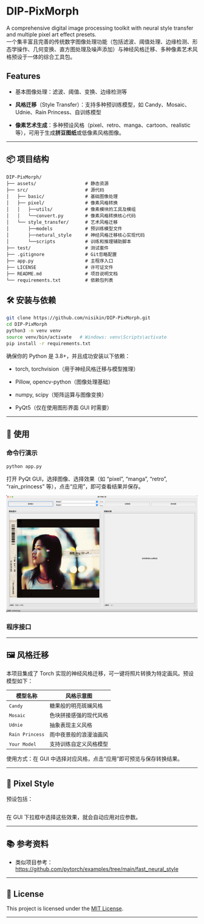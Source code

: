#  DIP‑PixMorph

A comprehensive digital image processing toolkit with neural style transfer and multiple pixel art effect presets.<br>
一个集丰富且完善的传统数字图像处理功能（包括滤波、阈值处理、边缘检测、形态学操作、几何变换、直方图处理及噪声添加）与神经风格迁移、多种像素艺术风格预设于一体的综合工具包。

##  Features

- 基本图像处理：滤波、阈值、变换、边缘检测等
    
- **风格迁移**（Style Transfer）：支持多种预训练模型，如 Candy、Mosaic、Udnie、Rain Princess、自训练模型
    
- **像素艺术生成**：多种预设风格（pixel、retro、manga、cartoon、realistic 等），可用于生成**拼豆图纸**或低像素风格图像。
    

---
## 📦 项目结构
```
DIP-PixMorph/
├── assets/                  # 静态资源
├── src/                     # 源代码
│   ├── basic/               # 基础图像处理
│   ├── pixel/               # 像素风格转换
│   │   ├──utils/            # 像素模块的工具及模组
│   │   └──convert.py        # 像素风格转换核心代码
│   └── style_transfer/      # 艺术风格迁移
│       ├──models            # 预训练模型文件
│       ├──netural_style     # 神经风格迁移核心实现代码
│       └──scripts           # 训练和推理辅助脚本
├── test/                    # 测试套件
├── .gitignore               # Git忽略配置
├── app.py                   # 主程序入口
├── LICENSE                  # 许可证文件
├── README.md                # 项目说明文档
└── requirements.txt         # 依赖包列表
```
## 🛠️ 安装与依赖

```bash
git clone https://github.com/nisikin/DIP-PixMorph.git
cd DIP-PixMorph
python3 -m venv venv
source venv/bin/activate   # Windows: venv\Scripts\activate
pip install -r requirements.txt
```

确保你的 Python 是 3.8+，并且成功安装以下依赖：

- torch, torchvision（用于神经风格迁移与模型推理）

- Pillow, opencv-python（图像处理基础）

- numpy, scipy（矩阵运算与图像变换）

- PyQt5（仅在使用图形界面 GUI 时需要）

---

## 🚀 使用

### 命令行演示

```bash
python app.py
```

打开 PyQt GUI，选择图像、选择效果（如 “pixel”, “manga”, “retro”, “rain_princess” 等），点击“应用”，即可查看结果并保存。

![GUI界面示意图](assets/readme/GUI.jpg)

### 程序接口

---
## 🖼️ 风格迁移
本项目集成了 Torch 实现的神经风格迁移，可一键将照片转换为特定画风。预设模型如下：

| 模型名称            | 风格示意图       |
| --------------- | ----------- |
| `Candy`         | 糖果般的明亮斑斓风格  |
| `Mosaic`        | 色块拼接感强的现代风格 |
| `Udnie`         | 抽象表现主义风格    |
| `Rain Princess` | 雨中夜景般的浪漫油画风 |
| `Your Model`    | 支持训练自定义风格模型 |

使用方式：在 GUI 中选择对应风格，点击“应用”即可预览与保存转换结果。

---
## 🎨 Pixel Style 

预设包括：

```python

```

在 GUI 下拉框中选择这些效果，就会自动应用对应参数。


---

## 📚 参考资料

- 类似项目参考：https://github.com/pytorch/examples/tree/main/fast_neural_style

---

## 📄 License

This project is licensed under the [MIT License](LICENSE).

---
